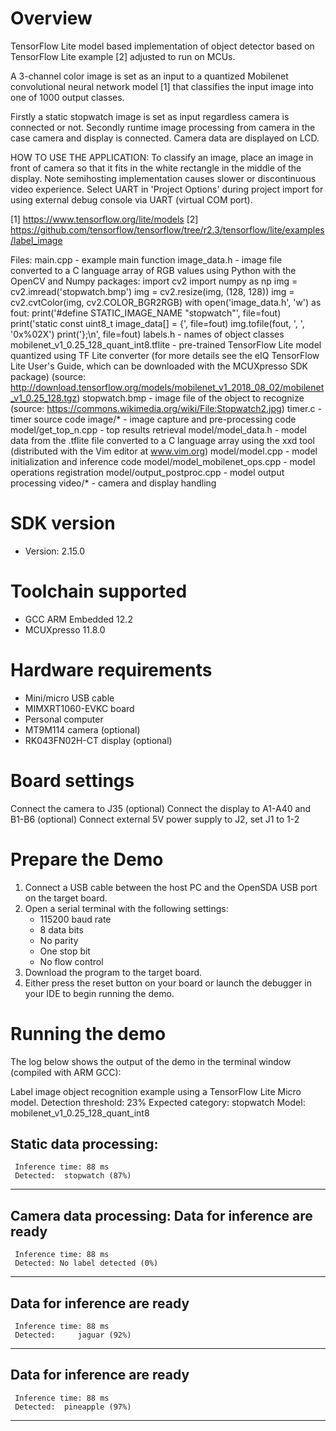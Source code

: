 Overview
========
TensorFlow Lite model based implementation of object detector based on
TensorFlow Lite example [2] adjusted to run on MCUs.

A 3-channel color image is set as an input to a quantized Mobilenet
convolutional neural network model [1] that classifies the input image into
one of 1000 output classes.

Firstly a static stopwatch image is set as input regardless camera is connected or not.
Secondly runtime image processing from camera in the case camera and display
is connected. Camera data are displayed on LCD.

HOW TO USE THE APPLICATION:
To classify an image, place an image in front of camera so that it fits in the
white rectangle in the middle of the display.
Note semihosting implementation causes slower or discontinuous video experience. 
Select UART in 'Project Options' during project import for using external debug console 
via UART (virtual COM port).

[1] https://www.tensorflow.org/lite/models
[2] https://github.com/tensorflow/tensorflow/tree/r2.3/tensorflow/lite/examples/label_image

Files:
  main.cpp - example main function
  image_data.h - image file converted to a C language array of RGB values
    using Python with the OpenCV and Numpy packages:
    import cv2
    import numpy as np
    img = cv2.imread('stopwatch.bmp')
    img = cv2.resize(img, (128, 128))
    img = cv2.cvtColor(img, cv2.COLOR_BGR2RGB)
    with open('image_data.h', 'w') as fout:
      print('#define STATIC_IMAGE_NAME "stopwatch"', file=fout)
      print('static const uint8_t image_data[] = {', file=fout)
      img.tofile(fout, ', ', '0x%02X')
      print('};\n', file=fout)
  labels.h - names of object classes
  mobilenet_v1_0.25_128_quant_int8.tflite - pre-trained TensorFlow Lite model quantized
    using TF Lite converter (for more details see the eIQ TensorFlow Lite User's Guide, which
    can be downloaded with the MCUXpresso SDK package)
    (source: http://download.tensorflow.org/models/mobilenet_v1_2018_08_02/mobilenet_v1_0.25_128.tgz)
  stopwatch.bmp - image file of the object to recognize
    (source: https://commons.wikimedia.org/wiki/File:Stopwatch2.jpg)
  timer.c - timer source code
  image/* - image capture and pre-processing code
  model/get_top_n.cpp - top results retrieval
  model/model_data.h - model data from the .tflite file
    converted to a C language array using the xxd tool (distributed
    with the Vim editor at www.vim.org)
  model/model.cpp - model initialization and inference code
  model/model_mobilenet_ops.cpp - model operations registration
  model/output_postproc.cpp - model output processing
  video/* - camera and display handling


SDK version
===========
- Version: 2.15.0

Toolchain supported
===================
- GCC ARM Embedded  12.2
- MCUXpresso  11.8.0

Hardware requirements
=====================
- Mini/micro USB cable
- MIMXRT1060-EVKC board
- Personal computer
- MT9M114 camera (optional)
- RK043FN02H-CT display (optional)

Board settings
==============
Connect the camera to J35 (optional)
Connect the display to A1-A40 and B1-B6 (optional)
Connect external 5V power supply to J2, set J1 to 1-2

Prepare the Demo
================
1. Connect a USB cable between the host PC and the OpenSDA USB port on the target board. 
2. Open a serial terminal with the following settings:
   - 115200 baud rate
   - 8 data bits
   - No parity
   - One stop bit
   - No flow control
3. Download the program to the target board.
4. Either press the reset button on your board or launch the debugger in your IDE to begin running the demo.

Running the demo
================
The log below shows the output of the demo in the terminal window (compiled with ARM GCC):

Label image object recognition example using a TensorFlow Lite Micro model.
Detection threshold: 23%
Expected category: stopwatch
Model: mobilenet_v1_0.25_128_quant_int8

Static data processing:
----------------------------------------
     Inference time: 88 ms
     Detected:  stopwatch (87%)
----------------------------------------


Camera data processing:
Data for inference are ready
----------------------------------------
     Inference time: 88 ms
     Detected: No label detected (0%)
----------------------------------------

Data for inference are ready
----------------------------------------
     Inference time: 88 ms
     Detected:     jaguar (92%)
----------------------------------------

Data for inference are ready
----------------------------------------
     Inference time: 88 ms
     Detected:  pineapple (97%)
----------------------------------------
